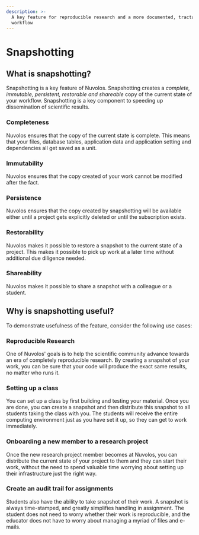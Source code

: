 ```yaml
---
description: >-
  A key feature for reproducible research and a more documented, tractable
  workflow
---
```


# Snapshotting

## What is snapshotting?

Snapshotting is a key feature of Nuvolos. Snapshotting creates a _complete, immutable, persistent, restorable and shareable_ copy of the current state of your workflow. Snapshotting is a key component to speeding up dissemination of scientific results.

### Completeness

Nuvolos ensures that the copy of the current state is complete. This means that your files, database tables, application data and application setting and dependencies all get saved as a unit.

### Immutability

Nuvolos ensures that the copy created of your work cannot be modified after the fact.

### Persistence

Nuvolos ensures that the copy created by snapshotting will be available either until a project gets explicitly deleted or until the subscription exists.

### Restorability

Nuvolos makes it possible to restore a snapshot to the current state of a project. This makes it possible to pick up work at a later time without additional due diligence needed.

### Shareability

Nuvolos makes it possible to share a snapshot with a colleague or a student. 

## Why is snapshotting useful?

To demonstrate usefulness of the feature, consider the following use cases:

### Reproducible Research

One of Nuvolos' goals is to help the scientific community advance towards an era of completely reproducible research. By creating a snapshot of your work, you can be sure that your code will produce the exact same results, no matter who runs it.

### Setting up a class

You can set up a class by first building and testing your material. Once you are done, you can create a snapshot and then distribute this snapshot to all students taking the class with you. The students will receive the entire computing environment just as you have set it up, so they can get to work immediately.

### Onboarding a new member to a research project

Once the new research project member becomes at Nuvolos, you can distribute the current state of your project to them and they can start their work, without the need to spend valuable time worrying about setting up their infrastructure just the right way.

### Create an audit trail for assignments

Students also have the ability to take snapshot of their work. A snapshot is always time-stamped, and greatly simplifies handling in assignment. The student does not need to worry whether their work is reproducible, and the educator does not have to worry about managing a myriad of files and e-mails.

